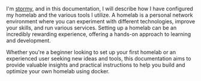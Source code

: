 I'm [stormy](https://www.stormyark.de/), and in this documentation, I will describe how I have configured my homelab and the various tools I utilize. A homelab is a personal network environment where you can experiment with different technologies, improve your skills, and run various services. Setting up a homelab can be an incredibly rewarding experience, offering a hands-on approach to learning and development.

Whether you're a beginner looking to set up your first homelab or an experienced user seeking new ideas and tools, this documentation aims to provide valuable insights and practical instructions to help you build and optimize your own homelab using docker.
